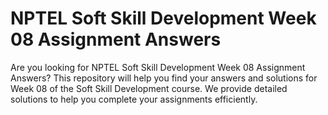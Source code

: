 # NPTEL Soft Skill Development Week 08 Assignment Answers

Are you looking for NPTEL Soft Skill Development Week 08 Assignment Answers? This repository will help you find your answers and solutions for Week 08 of the Soft Skill Development course. We provide detailed solutions to help you complete your assignments efficiently.